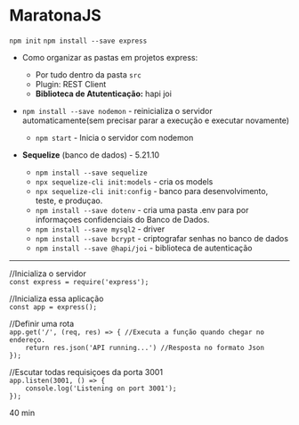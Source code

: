 # MaratonaJS

`npm init`
`npm install --save express`

* Como organizar as pastas em projetos express:
   * Por tudo dentro da pasta `src`
   * Plugin: REST Client
   * **Biblioteca de Atutenticação:** hapi joi
   
* `npm install --save nodemon` - reinicializa o servidor automaticamente(sem precisar parar a execução e executar novamente)
   * `npm start` - Inicia o servidor com nodemon
   
* **Sequelize** (banco de dados) - 5.21.10
   * `npm install --save sequelize`
   * `npx sequelize-cli init:models` - cria os models 
   * `npx sequelize-cli init:config` - banco para desenvolvimento, teste, e produçao.
   * `npm install --save dotenv` - cria uma pasta .env para por informaçoes confidenciais do Banco de Dados.
   * `npm install --save mysql2` - driver
   * `npm install --save bcrypt` - criptografar senhas no banco de dados
   * `npm install --save @hapi/joi` - biblioteca de autenticação
   
---

//Inicializa o servidor <br>
`const express = require('express'); `<br>

//Inicializa essa aplicação<br>
`const app = express();`<br>

//Definir uma rota<br>
`app.get('/', (req, res) => { //Executa a função quando chegar no endereço.`<br>
`    return res.json('API running...') //Resposta no formato Json`<br>
`});`<br>

//Escutar todas requisiçoes da porta 3001 <br>
`app.listen(3001, () => {` <br>
`    console.log('Listening on port 3001');` <br>
`});` <br>


40 min

